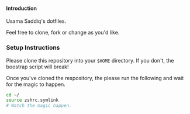 #### Introduction

Usama Saddiq's dotfiles.

Feel free to clone, fork or change as you'd like.


### Setup Instructions

Please clone this repository into your `$HOME` directory. If you don't, the boostrap script will break!

Once you've cloned the respository, the please run the following and wait for the magic to happen.

```bash
cd ~/
source zshrc.symlink
# Watch the magic happen.
```
